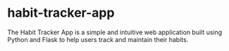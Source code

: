 # habit-tracker-app
The Habit Tracker App is a simple and intuitive web application built using Python and Flask to help users track and maintain their habits.
